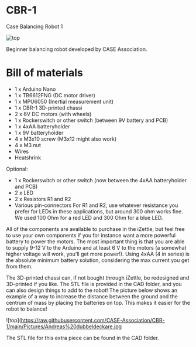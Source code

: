 # CBR-1
Case Balancing Robot 1

![top](https://raw.githubusercontent.com/CASE-Association/CBR-1/main/Pictures/IMG_20210428_215750.jpg)

Beginner balancing robot developed by CASE Association.

# Bill of materials
  - 1 x Arduino Nano
  - 1 x TB6612FNG (DC motor driver)
  - 1 x MPU6050 (Inertial measurement unit)
  - 1 x CBR-1 3D-printed chassi
  - 2 x 6V DC motors (with wheels)
  - 1 x Rockerswitch or other switch (between 9V battery and PCB)
  - 1 x 4xAA batteryholder
  - 1 x 9V batteryholder
  - 4 x M3x10 screw (M3x12 might also work)
  - 4 x M3 nut
  - Wires
  - Heatshrink

Optional:

  - 1 x Rockerswitch or other switch (now between the 4xAA batteryholder and PCB)
  - 2 x LED
  - 2 x Resistors R1 and R2
  - Various pin-connectors
For R1 and R2, use whatever resistance you prefer for LEDs in these applications, but around 300 ohm works fine. We used 100 Ohm for a red LED and 300 Ohm for a blue LED.

All of the components are available to purchase in the iZettle, but feel free to use your own components if you for instance want a more powerful battery to power the motors. The most important thing is that you are able to supply 9-12 V to the Arduino and at least 6 V to the motors (a somewhat higher voltage will work, you'll get more power!). Using 4xAA (4 in series) is the absolute minimum battery solution, considering the max current you get from them.


The 3D-printed chassi can, if not bought through iZettle, be redesigned and 3D-printed if you like. The STL file is provided in the CAD folder, and you can also design things to add to the robot! The picture below shows an example of a way to increase the distance between the ground and the centrum of mass by placing the batteries on top. This makes it easier for the robot to balance!

![top](https://raw.githubusercontent.com/CASE-Association/CBR-1/main/Pictures/Andreas%20dubbeldeckare.jpg


The STL file for this extra piece can be found in the CAD folder.



